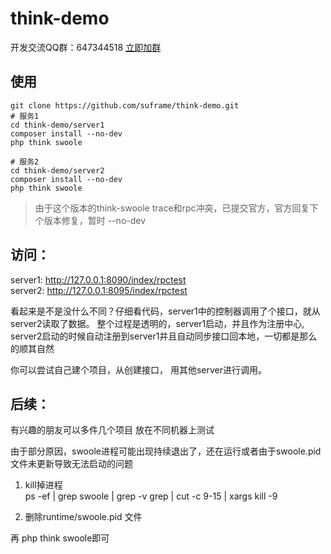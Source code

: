 # think-demo
开发交流QQ群：647344518   [立即加群](http://shang.qq.com/wpa/qunwpa?idkey=83a58116f995c9f83af6dc2b4ea372e38397349c8f1973d8c9827e4ae4d9f50e)

## 使用
```
git clone https://github.com/suframe/think-demo.git
# 服务1
cd think-demo/server1
composer install --no-dev
php think swoole

# 服务2
cd think-demo/server2
composer install --no-dev
php think swoole
```
> 由于这个版本的think-swoole trace和rpc冲突，已提交官方，官方回复下个版本修复，暂时 --no-dev

## 访问：   
server1: http://127.0.0.1:8090/index/rpctest   
server2: http://127.0.0.1:8095/index/rpctest

看起来是不是没什么不同？仔细看代码，server1中的控制器调用了个接口，就从server2读取了数据。
整个过程是透明的，server1启动，并且作为注册中心, server2启动的时候自动注册到server1并且自动同步接口回本地，一切都是那么的顺其自然

你可以尝试自己建个项目，从创建接口， 用其他server进行调用。

## 后续：
有兴趣的朋友可以多件几个项目 放在不同机器上测试

由于部分原因，swoole进程可能出现持续退出了，还在运行或者由于swoole.pid文件未更新导致无法启动的问题
1. kill掉进程   
ps -ef | grep swoole | grep -v grep | cut -c 9-15 | xargs kill -9

2. 删除runtime/swoole.pid 文件

再 php think swoole即可